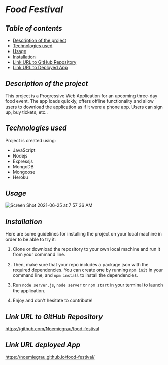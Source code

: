 # **_Food Festival_**

## **_Table of contents_**
* [Description of the project](#description-of-the-project)
* [Technologies used](#technologies-used)
* [Usage](#Usage)
* [Installation](#installation)
* [Link URL to GitHub Repository](#link-URL-to-GitHub-repository)
* [Link URL to Deployed App](#link-URL-to-Deployed-App)

## **_Description of the project_**

This project is a Progressive Web Application for an upcoming three-day food event. The app loads quickly, offers offline functionality and allow users to download the application as if it were a phone app. Users can sign up, buy tickets, etc..

## **_Technologies used_**
Project is created using:
* JavaScript
* Nodejs
* Expressjs
* MongoDB
* Mongoose
* Heroku

## **_Usage_**
![Screen Shot 2021-06-25 at 7 57 36 AM](https://user-images.githubusercontent.com/78329298/123443767-0e2e0700-d58b-11eb-9f0e-2be4fa76fa75.png)

## **_Installation_**
Here are some guidelines for installing the project on your local machine in order to be able to try it: 

1. Clone or download the repository to your own local machine and run it from your command line.

2. Then, make sure that your repo includes a package.json with the required dependencies. You can create one by running ```npm init``` in your command line, and ```npm install``` to install the dependencies.

3. Run ```node server.js```, ```node server``` or ```npm start``` in your terminal to launch the application.

4. Enjoy and don't hesitate to contribute!

## **_Link URL to GitHub Repository_**
https://github.com/Noemiegrau/food-festival

## **_Link URL deployed App_**
https://noemiegrau.github.io/food-festival/
